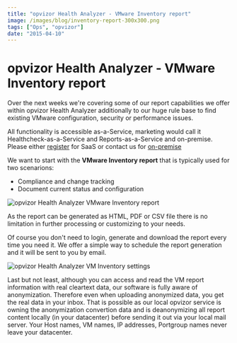 ```yaml
---
title: "opvizor Health Analyzer - VMware Inventory report"
image: /images/blog/inventory-report-300x300.png
tags: ["Ops", "opvizor"]
date: "2015-04-10"
---
```


# opvizor Health Analyzer - VMware Inventory report

Over the next weeks we're covering some of our report capabilities we offer within opvizor Health Analyzer additionally to our huge rule base to find existing VMware configuration, security or performance issues.

All functionality is accessible as-a-Service, marketing would call it Healthcheck-as-a-Service and Reports-as-a-Service and on-premise. Please either [register](https://www.opvizor.com/register) for SaaS or contact us for [on-premise](http://try.opvizor.com/onpremise)

We want to start with the **VMware Inventory report** that is typically used for two scenarions:

- Compliance and change tracking
- Document current status and configuration

![opvizor Health Analyzer VMware Inventory report](/images/blog/inventory-report-300x300.png)

As the report can be generated as HTML, PDF or CSV file there is no limitation in further processing or customizing to your needs.

Of course you don't need to login, generate and download the report every time you need it. We offer a simple way to schedule the report generation and it will be sent to you by email.

![opvizor Health Analyzer VM Inventory settings](/images/blog/inventory-settings-300x300.png)

Last but not least, although you can access and read the VM report information with real cleartext data, our software is fully aware of anonymization. Therefore even when uploading anonymized data, you get the real data in your inbox. That is possible as our local opvizor service is owning the anonymization convertion data and is deanonymizing all report content locally (in your datacenter) before sending it out via your local mail server. Your Host names, VM names, IP addresses, Portgroup names never leave your datacenter.
